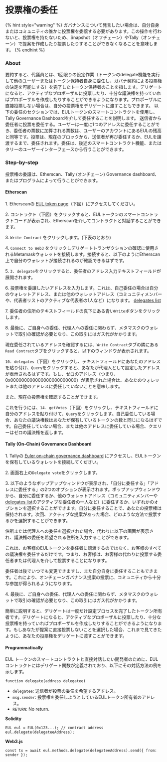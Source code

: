 # 投票権の委任

{% hint style="warning" %}
ガバナンスについて発言したい場合は、自分自身またはコミュニティの誰かに投票権を委譲する必要があります。この操作を行わないと、投票権を持たないため、Snapshot（オフチェーン）やTally（オンチェーン）で提案を作成したり投票したりすることができなくなることを意味します。
{% endhint %}

### About

要約すると、代議員とは、1回限りの設定作業（トークンのdelegate機能を実行して他のユーザーまたはトークン保持者自身に委任し、ガバナ契約による投票権の決定を可能にする）を完了したトークン保持者のことを指します。デリゲートになると、アクティブなプロポーザルに投票したり、十分な議決権を持っていればプロポーザルを作成したりすることができるようになります。プロポーザルに直接投票しない場合は、自分の投票権をデリゲートに渡すこともできます。 以下の委任のセクションでは、EULトークンのスマートコントラクトを使用し、Tally Governance Dashboardを介して委任することを説明します。 送信者から委任者に投票を委任する。ユーザーは一度に1つのアドレスに委任することができ、委任者の票数に加算される票数は、ユーザーのアカウントにあるEULの残高と同等です。投票は、現在のブロックから、送信者が再び委任するか、EULを譲渡するまで、委任されます。委任は、後述のスマートコントラクト機能、またはタリーのユーザーインターフェースから行うことができます。

### Step-by-step

投票権の委譲は、Etherscan、Tally (オンチェーン) Governance dashboard、またはプログラムによって行うことができます。

#### Etherscan

1\. Etherscanの [EUL token page](https://etherscan.io/address/0xd9fcd98c322942075a5c3860693e9f4f03aae07b)（下図）にアクセスしてください。

2\. コントラクト（下図）をクリックすると、EULトークンのスマートコントラクトコードが表示され、Etherscanを介してコントラクトと対話することができます。

3\. `Write Contract` をクリックします。(下表のとおり)

4\. `Connect to Web3` をクリックしデリゲートトランザクションの確認に使用されるMetamaskウォレットを接続します。接続すると、以下のようにEtherscan上で自分のウォレットが接続されるのが確認できるはずです。

5\. `3. delegate`をクリックすると、委任者のアドレス入力テキストフィールドが展開されます。

6\. 投票権を委譲したいアドレスを入力します。これは、自己委任の場合は自分のウォレットアドレス、または他のウォレットアドレス（コミュニティメンバーや、代表者リストのアクティブな代表者の1人など）になります。 [delegates list](https://app.euler.finance/delegates)

7\. 委任者の住所のテキストフィールドの真下にある青い`Write`ボタンをクリックします。

8\. 最後に、ご自身への委任、代理人への委任に関わらず、メタマスクのウォレットで取引の確認が必要となり、この取引にはガス代がかかります。

現在委任されているアドレスを確認するには、`Write Contract`タブの隣にある`Read Contract`タブをクリックすると、以下のウィンドウが表示されます。

`10. delegates`（下図）をクリックし、テキストフィールドにあなたのアドレスを貼り付け、`Query`をクリックすると、あなたが代理人として設定したアドレスが表示されるはずです。もし、ゼロのアドレス（つまり、0x000000000000000000000000）が表示された場合は、あなたのウォレットまたは他のアドレスに委任していないことを意味します。

また、現在の投票権を確認することができます。

これを行うには、`14. getVotes`（下図）をクリックし、テキストフィールドに自分のアドレスを貼り付けて、`Query`をクリックします。自己委任している場合、あなたの議決権数はあなたが保有しているトークンの数と同じになるはずです。自己委任していない場合、または他のアドレスに委任している場合、クエリーはゼロの議決権を返します。

#### Tally (On-Chain) Governance Dashboard

1\. Tallyの [Euler on-chain governance dashboard](https://www.tally.xyz/governance/eip155:1:0xd8E2114f6bCbaee83CDEB1bD6650a28BBcF144D5) にアクセスし、EULトークンを保有しているウォレットを接続してください。

2\. 画面右上の`Delegate vote`をクリックします。

3\. 以下のようなポップアップウィンドウが表示され、「自分に委任する」「アドレスに委任する」の2つのオプションが表示されます。ポップアップウィンドウから、自分に委任するか、他のウォレットアドレス（コミュニティメンバーや[delegates list](https://app.euler.finance/delegates)のアクティブな委任者の一人など）に委任するか、いずれかのオプションを選択することができます。自分に委任することで、あなたの投票権は保持されます。次回、アクティブな提案があった場合、どのような方法で投票するかを選択することができます。

住所または代理人への委任を選択された場合、代わりに以下の画面が表示され、議決権の委任を希望される住所を入力することができます。

これは、お客様のEULトークンを委任者に譲渡するのではなく、お客様のすべての議決権を委任するだけです。つまり、お客様は、お客様の代わりに投票する委任者または代理人を介して投票することになります。

委任者は後でいつでも変更できますし、また自分自身に委任することもできます。これにより、オンチェーンガバナンス提案の投票に、コミュニティから十分な参加が得られるようになります。

4\. 最後に、ご自身への委任、代理人への委任に関わらず、メタマスクのウォレットで取引の確認が必要となり、この取引にはガス代がかかります。

簡単に説明すると、デリゲートは一度だけ設定プロセスを完了したトークン所有者です。デリゲートになると、アクティブなプロポーザルに投票したり、十分な投票権を持っていればプロポーザルを作成したりすることができるようになります。もしあなたが提案に直接投票しないことを選択した場合、これまで見てきたように、あなたの投票権をデリゲートに渡すことができます。



#### Programmatically

EUL トークンのスマートコントラクトと直接対話したい開発者のために、EUL コントラクトにはデリゲート関数が定義されており、以下にその対話方法の例を示します。

```
function delegate(address delegatee)
```

* `delegatee`: 送信者が投票の委任を希望するアドレス。
* `msg.sender`: 投票権を委任しようとしているEULトークン所有者のアドレス。
* `RETURN`: No return.

**Solidity**

```
EUL eul = EUL(0x123...); // contract address
eul.delegate(delegateeAddress);
```

**Web3.js**

```
const tx = await eul.methods.delegate(delegateeAddress).send({ from: sender });
```

